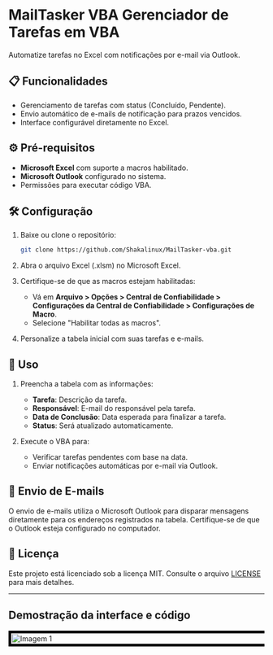 # MailTasker VBA  Gerenciador de Tarefas em VBA
Automatize tarefas no Excel com notificações por e-mail via Outlook.

## 📋 Funcionalidades

- Gerenciamento de tarefas com status (Concluído, Pendente).
- Envio automático de e-mails de notificação para prazos vencidos.
- Interface configurável diretamente no Excel.

## ⚙️ Pré-requisitos

- **Microsoft Excel** com suporte a macros habilitado.
- **Microsoft Outlook** configurado no sistema.
- Permissões para executar código VBA.

## 🛠️ Configuração

1. Baixe ou clone o repositório:
   ```bash
   git clone https://github.com/Shakalinux/MailTasker-vba.git
   ```

2. Abra o arquivo Excel (.xlsm) no Microsoft Excel.

3. Certifique-se de que as macros estejam habilitadas:
   - Vá em **Arquivo > Opções > Central de Confiabilidade > Configurações da Central de Confiabilidade > Configurações de Macro**.
   - Selecione "Habilitar todas as macros".

4. Personalize a tabela inicial com suas tarefas e e-mails.

## 🚀 Uso

1. Preencha a tabela com as informações:
   - **Tarefa**: Descrição da tarefa.
   - **Responsável**: E-mail do responsável pela tarefa.
   - **Data de Conclusão**: Data esperada para finalizar a tarefa.
   - **Status**: Será atualizado automaticamente.

2. Execute o VBA para:
   - Verificar tarefas pendentes com base na data.
   - Enviar notificações automáticas por e-mail via Outlook.

## 📧 Envio de E-mails

O envio de e-mails utiliza o Microsoft Outlook para disparar mensagens diretamente para os endereços registrados na tabela. Certifique-se de que o Outlook esteja configurado no computador.


## 📝 Licença

Este projeto está licenciado sob a licença MIT. Consulte o arquivo [LICENSE](LICENSE) para mais detalhes.

---

## Demostração da interface e código
<div style="width:100%; overflow:hidden; max-width:600px;">
  <div style="display: flex; transition: transform 0.5s ease;">
    <img src="https://i.postimg.cc/d1Sb7VJk/tabela.png" alt="Imagem 1" style="width:100%; flex-shrink: 0; border: 5px solid black;">
    <img src="https://i.postimg.cc/y6DdLJgG/codigo1.png" alt="Imagem 2" style="width:100%; flex-shrink: 0; border: 5px solid black;">
    <img src="https://i.postimg.cc/h4NG6SVt/codigo2.png" alt="Imagem 3" style="width:100%; flex-shrink: 0; border: 5px solid black;">
     <img src="https://i.postimg.cc/pXvwp4HB/codigo3.png" alt="Imagem 3" style="width:100%; flex-shrink: 0; border: 5px solid black;">

<img src="https://i.postimg.cc/fLNby5TS/IMG-20250110-200637.jpg" alt="Imagem 3" style="width:100%; flex-shrink: 0; border: 5px solid black;">
  </div>
</div>





















